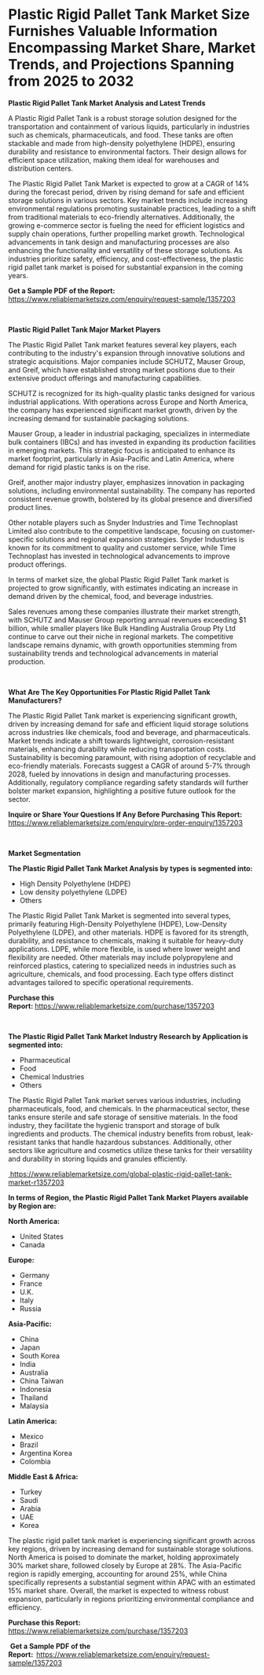 <p><h1>Plastic Rigid Pallet Tank Market Size Furnishes Valuable Information Encompassing Market Share, Market Trends, and Projections Spanning from 2025 to 2032</h1></p><p><strong>Plastic Rigid Pallet Tank Market Analysis and Latest Trends</strong></p>
<p><p>A Plastic Rigid Pallet Tank is a robust storage solution designed for the transportation and containment of various liquids, particularly in industries such as chemicals, pharmaceuticals, and food. These tanks are often stackable and made from high-density polyethylene (HDPE), ensuring durability and resistance to environmental factors. Their design allows for efficient space utilization, making them ideal for warehouses and distribution centers.</p><p>The Plastic Rigid Pallet Tank Market is expected to grow at a CAGR of 14% during the forecast period, driven by rising demand for safe and efficient storage solutions in various sectors. Key market trends include increasing environmental regulations promoting sustainable practices, leading to a shift from traditional materials to eco-friendly alternatives. Additionally, the growing e-commerce sector is fueling the need for efficient logistics and supply chain operations, further propelling market growth. Technological advancements in tank design and manufacturing processes are also enhancing the functionality and versatility of these storage solutions. As industries prioritize safety, efficiency, and cost-effectiveness, the plastic rigid pallet tank market is poised for substantial expansion in the coming years.</p></p>
<p><strong>Get a Sample PDF of the Report:&nbsp;</strong> <a href="https://www.reliablemarketsize.com/enquiry/request-sample/1357203?utm_campaign=3269&utm_medium=2&utm_source=Github&utm_content=ia&utm_term=19042025&utm_id=plastic-rigid-pallet-tank">https://www.reliablemarketsize.com/enquiry/request-sample/1357203</a></p>
<p>&nbsp;</p>
<p><strong>Plastic Rigid Pallet Tank Major Market Players</strong></p>
<p><p>The Plastic Rigid Pallet Tank market features several key players, each contributing to the industry's expansion through innovative solutions and strategic acquisitions. Major companies include SCHUTZ, Mauser Group, and Greif, which have established strong market positions due to their extensive product offerings and manufacturing capabilities.</p><p>SCHUTZ is recognized for its high-quality plastic tanks designed for various industrial applications. With operations across Europe and North America, the company has experienced significant market growth, driven by the increasing demand for sustainable packaging solutions.</p><p>Mauser Group, a leader in industrial packaging, specializes in intermediate bulk containers (IBCs) and has invested in expanding its production facilities in emerging markets. This strategic focus is anticipated to enhance its market footprint, particularly in Asia-Pacific and Latin America, where demand for rigid plastic tanks is on the rise.</p><p>Greif, another major industry player, emphasizes innovation in packaging solutions, including environmental sustainability. The company has reported consistent revenue growth, bolstered by its global presence and diversified product lines.</p><p>Other notable players such as Snyder Industries and Time Technoplast Limited also contribute to the competitive landscape, focusing on customer-specific solutions and regional expansion strategies. Snyder Industries is known for its commitment to quality and customer service, while Time Technoplast has invested in technological advancements to improve product offerings.</p><p>In terms of market size, the global Plastic Rigid Pallet Tank market is projected to grow significantly, with estimates indicating an increase in demand driven by the chemical, food, and beverage industries.</p><p>Sales revenues among these companies illustrate their market strength, with SCHUTZ and Mauser Group reporting annual revenues exceeding $1 billion, while smaller players like Bulk Handling Australia Group Pty Ltd continue to carve out their niche in regional markets. The competitive landscape remains dynamic, with growth opportunities stemming from sustainability trends and technological advancements in material production.</p></p>
<p>&nbsp;</p>
<p><strong>What Are The Key Opportunities For Plastic Rigid Pallet Tank Manufacturers?</strong></p>
<p><p>The Plastic Rigid Pallet Tank market is experiencing significant growth, driven by increasing demand for safe and efficient liquid storage solutions across industries like chemicals, food and beverage, and pharmaceuticals. Market trends indicate a shift towards lightweight, corrosion-resistant materials, enhancing durability while reducing transportation costs. Sustainability is becoming paramount, with rising adoption of recyclable and eco-friendly materials. Forecasts suggest a CAGR of around 5-7% through 2028, fueled by innovations in design and manufacturing processes. Additionally, regulatory compliance regarding safety standards will further bolster market expansion, highlighting a positive future outlook for the sector.</p></p>
<p><strong>Inquire or Share Your Questions If Any Before Purchasing This Report:</strong> <a href="https://www.reliablemarketsize.com/enquiry/pre-order-enquiry/1357203?utm_campaign=3269&utm_medium=2&utm_source=Github&utm_content=ia&utm_term=19042025&utm_id=plastic-rigid-pallet-tank">https://www.reliablemarketsize.com/enquiry/pre-order-enquiry/1357203</a></p>
<p>&nbsp;</p>
<p><strong>Market Segmentation</strong></p>
<p><strong>The Plastic Rigid Pallet Tank Market Analysis by types is segmented into:</strong></p>
<p><ul><li>High Density Polyethylene (HDPE)</li><li>Low density polyethylene (LDPE)</li><li>Others</li></ul></p>
<p><p>The Plastic Rigid Pallet Tank Market is segmented into several types, primarily featuring High-Density Polyethylene (HDPE), Low-Density Polyethylene (LDPE), and other materials. HDPE is favored for its strength, durability, and resistance to chemicals, making it suitable for heavy-duty applications. LDPE, while more flexible, is used where lower weight and flexibility are needed. Other materials may include polypropylene and reinforced plastics, catering to specialized needs in industries such as agriculture, chemicals, and food processing. Each type offers distinct advantages tailored to specific operational requirements.</p></p>
<p><strong>Purchase this Report:&nbsp;</strong><a href="https://www.reliablemarketsize.com/purchase/1357203?utm_campaign=3269&utm_medium=2&utm_source=Github&utm_content=ia&utm_term=19042025&utm_id=plastic-rigid-pallet-tank">https://www.reliablemarketsize.com/purchase/1357203</a></p>
<p>&nbsp;</p>
<p><strong>The Plastic Rigid Pallet Tank Market Industry Research by Application is segmented into:</strong></p>
<p><ul><li>Pharmaceutical</li><li>Food</li><li>Chemical Industries</li><li>Others</li></ul></p>
<p><p>The Plastic Rigid Pallet Tank market serves various industries, including pharmaceuticals, food, and chemicals. In the pharmaceutical sector, these tanks ensure sterile and safe storage of sensitive materials. In the food industry, they facilitate the hygienic transport and storage of bulk ingredients and products. The chemical industry benefits from robust, leak-resistant tanks that handle hazardous substances. Additionally, other sectors like agriculture and cosmetics utilize these tanks for their versatility and durability in storing liquids and granules efficiently.</p></p>
<p><a href="https://www.reliablemarketsize.com/global-plastic-rigid-pallet-tank-market-r1357203?utm_campaign=3269&utm_medium=2&utm_source=Github&utm_content=ia&utm_term=19042025&utm_id=plastic-rigid-pallet-tank">&nbsp;https://www.reliablemarketsize.com/global-plastic-rigid-pallet-tank-market-r1357203</a></p>
<p><strong>In terms of Region, the Plastic Rigid Pallet Tank Market Players available by Region are:</strong></p>
<p>
    <p> <strong> North America: </strong>
        <ul>
            <li>United States</li>
            <li>Canada</li>
        </ul>
        </p> 
    <p> <strong> Europe: </strong>
        <ul>
            <li>Germany</li>
            <li>France</li>
            <li>U.K.</li>
            <li>Italy</li>
            <li>Russia</li>
        </ul>
        </p> 
    <p> <strong> Asia-Pacific: </strong>
        <ul>
            <li>China</li>
            <li>Japan</li>
            <li>South Korea</li>
            <li>India</li>
            <li>Australia</li>
            <li>China Taiwan</li>
            <li>Indonesia</li>
            <li>Thailand</li>
            <li>Malaysia</li>
        </ul>
        </p> 
    <p> <strong> Latin America: </strong>
        <ul>
            <li>Mexico</li>
            <li>Brazil</li>
            <li>Argentina Korea</li>
            <li>Colombia</li>
        </ul>
        </p> 
    <p> <strong> Middle East & Africa: </strong>
        <ul>
            <li>Turkey</li>
            <li>Saudi</li>
            <li>Arabia</li>
            <li>UAE</li>
            <li>Korea</li>
        </ul>
    </p>
    </p>
<p><p>The plastic rigid pallet tank market is experiencing significant growth across key regions, driven by increasing demand for sustainable storage solutions. North America is poised to dominate the market, holding approximately 30% market share, followed closely by Europe at 28%. The Asia-Pacific region is rapidly emerging, accounting for around 25%, while China specifically represents a substantial segment within APAC with an estimated 15% market share. Overall, the market is expected to witness robust expansion, particularly in regions prioritizing environmental compliance and efficiency.</p></p>
<p><strong>Purchase this Report: </strong><a href="https://www.reliablemarketsize.com/purchase/1357203?utm_campaign=3269&utm_medium=2&utm_source=Github&utm_content=ia&utm_term=19042025&utm_id=plastic-rigid-pallet-tank">https://www.reliablemarketsize.com/purchase/1357203</a></p>
<p>&nbsp;<strong>Get a Sample PDF of the Report:&nbsp;&nbsp;</strong><a href="https://www.reliablemarketsize.com/enquiry/request-sample/1357203?utm_campaign=3269&utm_medium=2&utm_source=Github&utm_content=ia&utm_term=19042025&utm_id=plastic-rigid-pallet-tank">https://www.reliablemarketsize.com/enquiry/request-sample/1357203</a></p>
<p><strong></strong></p>
<p><p></p><p></p><p></p></p>